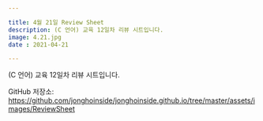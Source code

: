 ```yaml
---

title: 4월 21일 Review Sheet
description: (C 언어) 교육 12일차 리뷰 시트입니다.
image: 4.21.jpg
date : 2021-04-21

---
```


(C 언어) 교육 12일차 리뷰 시트입니다.

GitHub 저장소: <https://github.com/jonghoinside/jonghoinside.github.io/tree/master/assets/images/ReviewSheet>

